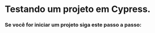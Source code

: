 <h1> Testando um projeto em Cypress.

<h3> Se você for iniciar um projeto siga este passo a passo: <h3>
 
